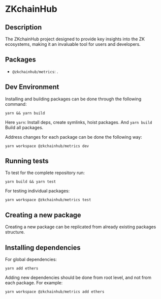 # ZKchainHub

## Description

The ZKchainHub project designed to provide key insights into the ZK ecosystems, making it an invaluable tool for users and developers.

## Packages

-   `@zkchainhub/metrics`: <add description>.

## Dev Environment

Installing and building packages can be done through the following command:

```
yarn && yarn build
```

Here `yarn`: Install deps, create symlinks, hoist packages.
And `yarn build` Build all packages.

Address changes for each package can be done the following way:

```
yarn workspace @zkchainhub/metrics dev
```

## Running tests

To test for the complete repository run:

```
yarn build && yarn test
```

For testing individual packages:

```
yarn workspace @zkchainhub/metrics test
```

## Creating a new package

<!-- //TODO: add a boilerplate tool -->

Creating a new package can be replicated from already existing packages structure.

## Installing dependencies

For global dependencies:

```
yarn add ethers
```

Adding new dependencies should be done from root level, and not from each package.
For example:

```
yarn workspace @zkchainhub/metrics add ethers
```

